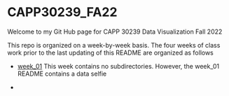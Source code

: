 # CAPP30239_FA22

Welcome to my Git Hub page for CAPP 30239 Data Visualization Fall 2022

This repo is organized on a week-by-week basis. The four weeks of class work prior to the last updating of this README are organized as follows

- [week_01](https://github.com/marcdloeb/CAPP30239_FA22/tree/main/week_01)
This week contains no subdirectories. However, the week_01 README contains a data selfie

-
